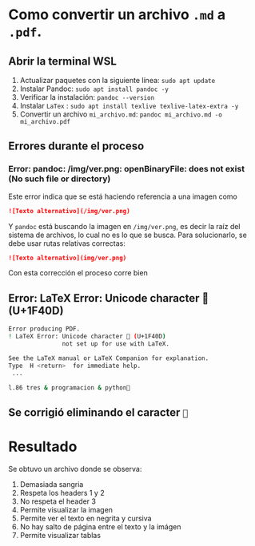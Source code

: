 # Como convertir un archivo `.md` a `.pdf`.

## Abrir la terminal WSL
1. Actualizar paquetes con la siguiente línea: `sudo apt update`
2. Instalar Pandoc: `sudo apt install pandoc -y`
3. Verificar la instalación: `pandoc --version`
4. Instalar `LaTex` : `sudo apt install texlive texlive-latex-extra -y`
5. Convertir un archivo `mi_archivo.md`: `pandoc mi_archivo.md -o mi_archivo.pdf`

## Errores durante el proceso
### Error: pandoc: /img/ver.png: openBinaryFile: does not exist (No such file or directory)
Este error indica que se está haciendo referencia a una imagen como 
```markdown
![Texto alternativo](/img/ver.png)
```
Y `pandoc` está buscando la imagen en `/img/ver.png`, es decir la raíz del sistema de archivos, lo cual no es lo que se busca. Para solucionarlo, se debe usar rutas relativas correctas:
```markdown
![Texto alternativo](img/ver.png)
```

Con esta corrección el proceso corre bien

## Error: LaTeX Error: Unicode character 🐍 (U+1F40D)
```bash
Error producing PDF.
! LaTeX Error: Unicode character 🐍 (U+1F40D)
               not set up for use with LaTeX.

See the LaTeX manual or LaTeX Companion for explanation.
Type  H <return>  for immediate help.
 ...

l.86 tres & programacion & python🐍
```

Se corrigió eliminando el caracter `🐍`
---

# Resultado 
Se obtuvo un archivo donde se observa:
1. Demasiada sangria
2. Respeta los headers 1 y 2
3. No respeta el header 3
4. Permite visualizar la imagen
5. Permite ver el texto en negrita y cursiva
6. No hay salto de página entre el texto y la imágen
7. Permite visualizar tablas
